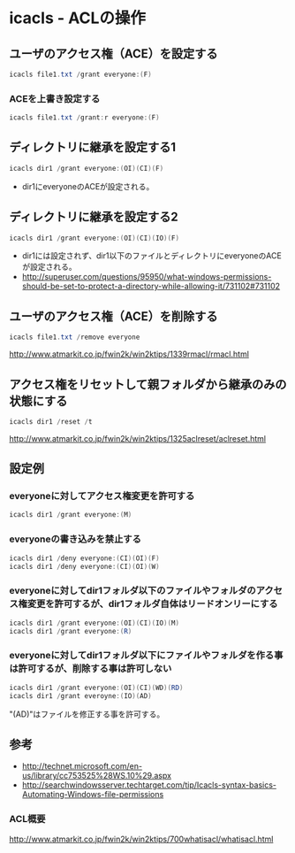 ﻿# icacls - ACLの操作

## ユーザのアクセス権（ACE）を設定する

```powershell
icacls file1.txt /grant everyone:(F)
```

### ACEを上書き設定する

```powershell
icacls file1.txt /grant:r everyone:(F)
```

## ディレクトリに継承を設定する1

```powershell
icacls dir1 /grant everyone:(OI)(CI)(F)
```

- dir1にeveryoneのACEが設定される。

## ディレクトリに継承を設定する2

```powershell
icacls dir1 /grant everyone:(OI)(CI)(IO)(F)
```

- dir1には設定されず、dir1以下のファイルとディレクトリにeveryoneのACEが設定される。
- http://superuser.com/questions/95950/what-windows-permissions-should-be-set-to-protect-a-directory-while-allowing-it/731102#731102

## ユーザのアクセス権（ACE）を削除する

```powershell
icacls file1.txt /remove everyone
```

http://www.atmarkit.co.jp/fwin2k/win2ktips/1339rmacl/rmacl.html

## アクセス権をリセットして親フォルダから継承のみの状態にする

```powershell
icacls dir1 /reset /t
```

http://www.atmarkit.co.jp/fwin2k/win2ktips/1325aclreset/aclreset.html

## 設定例
### everyoneに対してアクセス権変更を許可する

```powershell
icacls dir1 /grant everyone:(M)
```

### everyoneの書き込みを禁止する

```powershell
icacls dir1 /deny everyone:(CI)(OI)(F)
icacls dir1 /deny everyone:(CI)(OI)(W)
```

### everyoneに対してdir1フォルダ以下のファイルやフォルダのアクセス権変更を許可するが、dir1フォルダ自体はリードオンリーにする

```powershell
icacls dir1 /grant everyone:(OI)(CI)(IO)(M)
icacls dir1 /grant everyone:(R)
```

### everyoneに対してdir1フォルダ以下にファイルやフォルダを作る事は許可するが、削除する事は許可しない

```powershell
icacls dir1 /grant everyone:(OI)(CI)(WD)(RD)
icacls dir1 /grant everoyne:(IO)(AD)
```

"(AD)"はファイルを修正する事を許可する。

## 参考

- http://technet.microsoft.com/en-us/library/cc753525%28WS.10%29.aspx
- http://searchwindowsserver.techtarget.com/tip/Icacls-syntax-basics-Automating-Windows-file-permissions

### ACL概要
http://www.atmarkit.co.jp/fwin2k/win2ktips/700whatisacl/whatisacl.html
